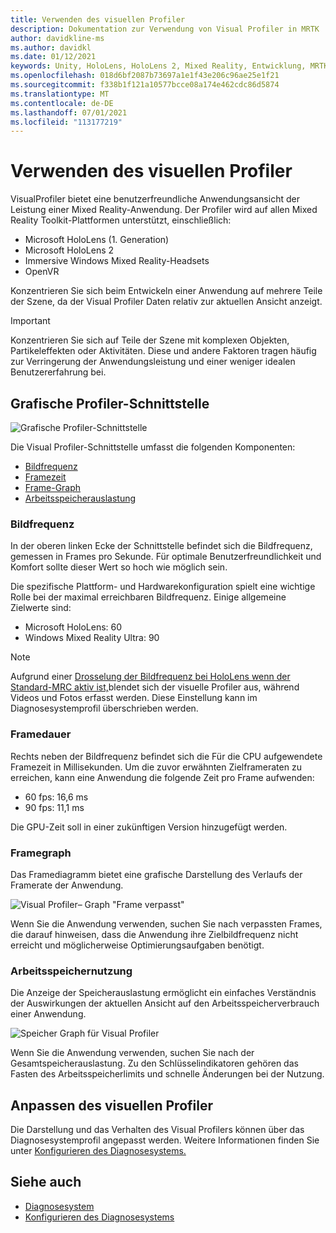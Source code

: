 ```yaml
---
title: Verwenden des visuellen Profiler
description: Dokumentation zur Verwendung von Visual Profiler in MRTK
author: davidkline-ms
ms.author: davidkl
ms.date: 01/12/2021
keywords: Unity, HoloLens, HoloLens 2, Mixed Reality, Entwicklung, MRTK,
ms.openlocfilehash: 018d6bf2087b73697a1e1f43e206c96ae25e1f21
ms.sourcegitcommit: f338b1f121a10577bcce08a174e462cdc86d5874
ms.translationtype: MT
ms.contentlocale: de-DE
ms.lasthandoff: 07/01/2021
ms.locfileid: "113177219"
---
```

# <a name="using-the-visual-profiler"></a>Verwenden des visuellen Profiler

VisualProfiler bietet eine benutzerfreundliche Anwendungsansicht der Leistung einer Mixed Reality-Anwendung. Der Profiler wird auf allen Mixed Reality Toolkit-Plattformen unterstützt, einschließlich:

- Microsoft HoloLens (1. Generation)
- Microsoft HoloLens 2
- Immersive Windows Mixed Reality-Headsets
- OpenVR

Konzentrieren Sie sich beim Entwickeln einer Anwendung auf mehrere Teile der Szene, da der Visual Profiler Daten relativ zur aktuellen Ansicht anzeigt.

> [!IMPORTANT]
> Konzentrieren Sie sich auf Teile der Szene mit komplexen Objekten, Partikeleffekten oder Aktivitäten. Diese und andere Faktoren tragen häufig zur Verringerung der Anwendungsleistung und einer weniger idealen Benutzererfahrung bei.

## <a name="visual-profiler-interface"></a>Grafische Profiler-Schnittstelle

![Grafische Profiler-Schnittstelle](../images/diagnostics/VisualProfiler.png)

Die Visual Profiler-Schnittstelle umfasst die folgenden Komponenten:

- [Bildfrequenz](#frame-rate)
- [Framezeit](#frame-time)
- [Frame-Graph](#frame-graph)
- [Arbeitsspeicherauslastung](#memory-utilization)

### <a name="frame-rate"></a>Bildfrequenz

In der oberen linken Ecke der Schnittstelle befindet sich die Bildfrequenz, gemessen in Frames pro Sekunde. Für optimale Benutzerfreundlichkeit und Komfort sollte dieser Wert so hoch wie möglich sein.

Die spezifische Plattform- und Hardwarekonfiguration spielt eine wichtige Rolle bei der maximal erreichbaren Bildfrequenz. Einige allgemeine Zielwerte sind:

- Microsoft HoloLens: 60
- Windows Mixed Reality Ultra: 90

> [!NOTE]
> Aufgrund einer [Drosselung der Bildfrequenz bei HoloLens wenn der Standard-MRC aktiv ist,](/windows/mixed-reality/mixed-reality-capture-for-developers#what-to-expect-when-mrc-is-enabled-on-hololens)blendet sich der visuelle Profiler aus, während Videos und Fotos erfasst werden. Diese Einstellung kann im Diagnosesystemprofil überschrieben werden.

### <a name="frame-time"></a>Framedauer

Rechts neben der Bildfrequenz befindet sich die Für die CPU aufgewendete Framezeit in Millisekunden. Um die zuvor erwähnten Zielframeraten zu erreichen, kann eine Anwendung die folgende Zeit pro Frame aufwenden:

- 60 fps: 16,6 ms
- 90 fps: 11,1 ms

Die GPU-Zeit soll in einer zukünftigen Version hinzugefügt werden.

### <a name="frame-graph"></a>Framegraph

Das Framediagramm bietet eine grafische Darstellung des Verlaufs der Framerate der Anwendung.

![Visual Profiler– Graph "Frame verpasst"](../images/diagnostics/VisualProfilerMissedFrames.png)

Wenn Sie die Anwendung verwenden, suchen Sie nach verpassten Frames, die darauf hinweisen, dass die Anwendung ihre Zielbildfrequenz nicht erreicht und möglicherweise Optimierungsaufgaben benötigt.

### <a name="memory-utilization"></a>Arbeitsspeichernutzung

Die Anzeige der Speicherauslastung ermöglicht ein einfaches Verständnis der Auswirkungen der aktuellen Ansicht auf den Arbeitsspeicherverbrauch einer Anwendung.

![Speicher Graph für Visual Profiler](../images/diagnostics/VisualProfilerMemory.png)

Wenn Sie die Anwendung verwenden, suchen Sie nach der Gesamtspeicherauslastung. Zu den Schlüsselindikatoren gehören das Fasten des Arbeitsspeicherlimits und schnelle Änderungen bei der Nutzung.

## <a name="customizing-the-visual-profiler"></a>Anpassen des visuellen Profiler

Die Darstellung und das Verhalten des Visual Profilers können über das Diagnosesystemprofil angepasst werden. Weitere Informationen finden Sie unter [Konfigurieren des Diagnosesystems.](configuring-diagnostics.md)

## <a name="see-also"></a>Siehe auch

- [Diagnosesystem](diagnostics-system-getting-started.md)
- [Konfigurieren des Diagnosesystems](configuring-diagnostics.md)
